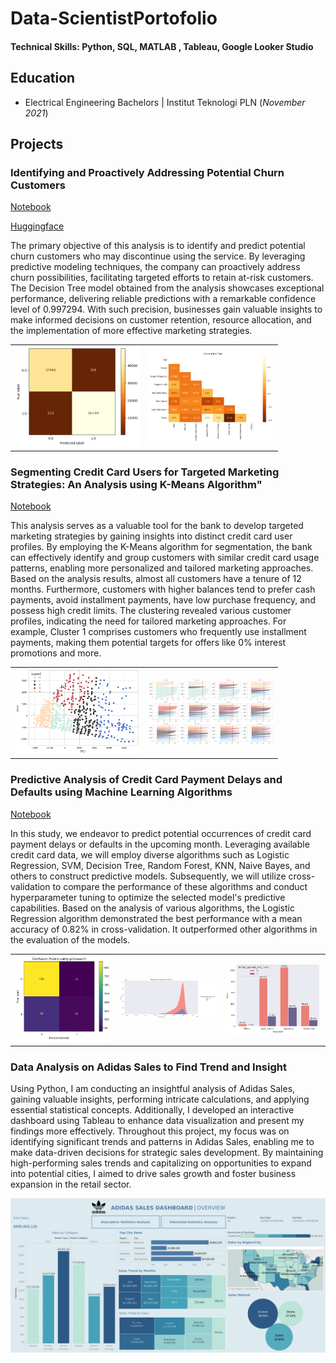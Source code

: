 # Data-ScientistPortofolio

#### Technical Skills: Python, SQL, MATLAB , Tableau, Google Looker Studio

## Education	        		
- Electrical Engineering Bachelors | Institut Teknologi PLN (_November 2021_)

## Projects
### Identifying and Proactively Addressing Potential Churn Customers
[Notebook](https://github.com/AjisatrioW96/Milestone4)

[Huggingface](https://huggingface.co/spaces/recognize96/P1M2)

The primary objective of this analysis is to identify and predict potential churn customers who may discontinue using the service. By leveraging predictive modeling techniques, the company can proactively address churn possibilities, facilitating targeted efforts to retain at-risk customers. The Decision Tree model obtained from the analysis showcases exceptional performance, delivering reliable predictions with a remarkable confidence level of 0.997294. With such precision, businesses gain valuable insights to make informed decisions on customer retention, resource allocation, and the implementation of more effective marketing strategies.

<table>
  <tr>
    <td><img src="/assets/milestone4/pic1.png" alt="Picture 6" width="200"></td>
    <td><img src="/assets/milestone4/pic2.png" alt="Picture 7" width="200"></td> 
  </tr>
</table>


### Segmenting Credit Card Users for Targeted Marketing Strategies: An Analysis using K-Means Algorithm"
[Notebook](https://github.com/AjisatrioW96/Milestone3)

This analysis serves as a valuable tool for the bank to develop targeted marketing strategies by gaining insights into distinct credit card user profiles. By employing the K-Means algorithm for segmentation, the bank can effectively identify and group customers with similar credit card usage patterns, enabling more personalized and tailored marketing approaches.
Based on the analysis results, almost all customers have a tenure of 12 months. Furthermore, customers with higher balances tend to prefer cash payments, avoid installment payments, have low purchase frequency, and possess high credit limits. The clustering revealed various customer profiles, indicating the need for tailored marketing approaches. For example, Cluster 1 comprises customers who frequently use installment payments, making them potential targets for offers like 0% interest promotions and more.

<table>
  <tr>
    <td><img src="/assets/milestone3/pic1.png" alt="Picture 4" width="200"></td>
    <td><img src="/assets/milestone3/pic2.png" alt="Picture 5" width="200"></td> 
  </tr>
</table>


### Predictive Analysis of Credit Card Payment Delays and Defaults using Machine Learning Algorithms
[Notebook](https://github.com/AjisatrioW96/Milestone2)

In this study, we endeavor to predict potential occurrences of credit card payment delays or defaults in the upcoming month. Leveraging available credit card data, we will employ diverse algorithms such as Logistic Regression, SVM, Decision Tree, Random Forest, KNN, Naive Bayes, and others to construct predictive models. Subsequently, we will utilize cross-validation to compare the performance of these algorithms and conduct hyperparameter tuning to optimize the selected model's predictive capabilities. Based on the analysis of various algorithms, the Logistic Regression algorithm demonstrated the best performance with a mean accuracy of 0.82% in cross-validation. It outperformed other algorithms in the evaluation of the models.

<table>
  <tr>
    <td><img src="/assets/milestone2/pic1.png" alt="Picture 1" width="200"></td>
    <td><img src="/assets/milestone2/pic2.png" alt="Picture 2" width="200"></td>
    <td><img src="/assets/milestone2/pic3.png" alt="Picture 3" width="200"></td>
  </tr>
</table>

### Data Analysis on Adidas Sales to Find Trend and Insight

Using Python, I am conducting an insightful analysis of Adidas Sales, gaining valuable insights, performing intricate calculations, and applying essential statistical concepts. Additionally, I developed an interactive dashboard using Tableau to enhance data visualization and present my findings more effectively. Throughout this project, my focus was on identifying significant trends and patterns in Adidas Sales, enabling me to make data-driven decisions for strategic sales development. By maintaining high-performing sales trends and capitalizing on opportunities to expand into potential cities, I aimed to drive sales growth and foster business expansion in the retail sector.

![images1](/assets/milestone1/Main.png)



